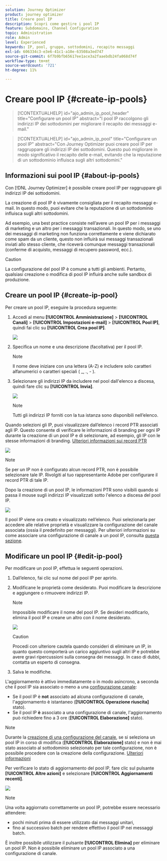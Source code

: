 ```yaml
---
solution: Journey Optimizer
product: journey optimizer
title: Creare pool IP
description: Scopri come gestire i pool IP
feature: Subdomains, Channel Configuration
topic: Administration
role: Admin
level: Experienced
keywords: IP, pool, gruppo, sottodomini, recapito messaggi
exl-id: 606334c3-e3e6-41c1-a10e-63508a3ed747
source-git-commit: 6f7b9bfb65617ee1ace3a2faaebdb24fa068d74f
workflow-type: tm+mt
source-wordcount: '721'
ht-degree: 11%

---
```


# Creare pool IP {#create-ip-pools}

>[!CONTEXTUALHELP]
>id="ajo_admin_ip_pool_header"
>title="Configurare un pool IP"
>abstract="I pool IP raccolgono gli indirizzi IP dei sottodomini per migliorare il recapito dei messaggi e-mail."

>[!CONTEXTUALHELP]
>id="ajo_admin_ip_pool"
>title="Configurare un pool IP"
>abstract="Con Journey Optimizer puoi creare pool IP per raggruppare gli indirizzi IP dei sottodomini. Questo può migliorare in modo significativo il recapito delle e-mail, evitando che la reputazione di un sottodominio influisca sugli altri sottodomini."

## Informazioni sui pool IP {#about-ip-pools}

Con [!DNL Journey Optimizer] è possibile creare pool IP per raggruppare gli indirizzi IP dei sottodomini.

La creazione di pool IP è vivamente consigliata per il recapito messaggi e-mail. In questo modo, puoi evitare che la reputazione di un sottodominio influisca sugli altri sottodomini.

Ad esempio, una best practice consiste nell’avere un pool IP per i messaggi di marketing e un altro per i messaggi transazionali. In questo modo, se uno dei messaggi di marketing non funziona correttamente e viene dichiarato come spam da un cliente, questo non influirà sui messaggi transazionali inviati allo stesso cliente, che riceverà comunque messaggi transazionali (conferme di acquisto, messaggi di recupero password, ecc.).

>[!CAUTION]
>
>La configurazione del pool IP è comune a tutti gli ambienti. Pertanto, qualsiasi creazione o modifica di pool IP influirà anche sulle sandbox di produzione.

## Creare un pool IP {#create-ip-pool}

Per creare un pool IP, eseguire la procedura seguente:

1. Accedi al menu **[!UICONTROL Amministrazione]** > **[!UICONTROL Canali]** > **[!UICONTROL Impostazioni e-mail]** > **[!UICONTROL Pool IP]**, quindi fai clic su **[!UICONTROL Crea pool IP]**.

   ![](assets/ip-pool-create.png)

1. Specifica un nome e una descrizione (facoltativa) per il pool IP.

   >[!NOTE]
   >
   >Il nome deve iniziare con una lettera (A-Z) e includere solo caratteri alfanumerici o caratteri speciali ( _, ., - ).

1. Selezionare gli indirizzi IP da includere nel pool dall&#39;elenco a discesa, quindi fare clic su **[!UICONTROL Invia]**.

   ![](assets/ip-pool-config.png)

   >[!NOTE]
   >
   >Tutti gli indirizzi IP forniti con la tua istanza sono disponibili nell’elenco.

Quando selezioni gli IP, puoi visualizzare dall’elenco i record PTR associati agli IP. Questo consente di verificare le informazioni di branding per ogni IP durante la creazione di un pool IP e di selezionare, ad esempio, gli IP con le stesse informazioni di branding. [Ulteriori informazioni sui record PTR](ptr-records.md)

![](assets/ip-pool-ptr-record.png)

>[!NOTE]
>
>Se per un IP non è configurato alcun record PTR, non è possibile selezionare tale IP. Rivolgiti al tuo rappresentante Adobe per configurare il record PTR di tale IP.<!--Now this only happens when first subdomain delegated to Adobe is with CNAME method.-->

Dopo la creazione di un pool IP, le informazioni PTR sono visibili quando si passa il mouse sugli indirizzi IP visualizzati sotto l&#39;elenco a discesa del pool IP.

![](assets/ip-pool-ptr-record-tooltip.png)

Il pool IP viene ora creato e visualizzato nell’elenco. Puoi selezionarla per accedere alle relative proprietà e visualizzare la configurazione del canale associata (ossia il predefinito per messaggi). Per ulteriori informazioni su come associare una configurazione di canale a un pool IP, consulta [questa sezione](channel-surfaces.md).

## Modificare un pool IP {#edit-ip-pool}

Per modificare un pool IP, effettua le seguenti operazioni.

1. Dall’elenco, fai clic sul nome del pool IP per aprirlo.

1. Modificane le proprietà come desiderato. Puoi modificare la descrizione e aggiungere o rimuovere indirizzi IP.

   >[!NOTE]
   >
   >Impossibile modificare il nome del pool IP. Se desideri modificarlo, elimina il pool IP e creane un altro con il nome desiderato.

   ![](assets/ip-pool-edit.png)

   >[!CAUTION]
   >
   >Procedi con ulteriore cautela quando consideri di eliminare un IP, in quanto questo comporterà un carico aggiuntivo sugli altri IP e potrebbe avere gravi ripercussioni sulla consegna dei messaggi. In caso di dubbi, contatta un esperto di consegna.

1. Salva le modifiche.

L&#39;aggiornamento è attivo immediatamente o in modo asincrono, a seconda che il pool IP sia associato o meno a una [configurazione canale](channel-surfaces.md):

* Se il pool IP è **not** associato ad alcuna configurazione di canale, l&#39;aggiornamento è istantaneo (**[!UICONTROL Operazione riuscita]** stato).
* Se il pool IP **è** associato a una configurazione di canale, l&#39;aggiornamento può richiedere fino a 3 ore (**[!UICONTROL Elaborazione]** stato).

>[!NOTE]
>
>Durante la [creazione di una configurazione del canale](channel-surfaces.md#create-channel-surface), se si seleziona un pool IP in corso di modifica (**[!UICONTROL Elaborazione]** stato) e non è mai stato associato al sottodominio selezionato per tale configurazione, non è possibile procedere con la creazione della configurazione. [Ulteriori informazioni](channel-surfaces.md#subdomains-and-ip-pools)

Per verificare lo stato di aggiornamento del pool IP, fare clic sul pulsante **[!UICONTROL Altre azioni]** e selezionare **[!UICONTROL Aggiornamenti recenti]**.

![](assets/ip-pool-recent-update.png)

>[!NOTE]
>
>Una volta aggiornato correttamente un pool IP, potrebbe essere necessario attendere:
>
>* pochi minuti prima di essere utilizzato dai messaggi unitari,
>* fino al successivo batch per rendere effettivo il pool IP nei messaggi batch.

È inoltre possibile utilizzare il pulsante **[!UICONTROL Elimina]** per eliminare un pool IP. Non è possibile eliminare un pool IP associato a una configurazione di canale.

